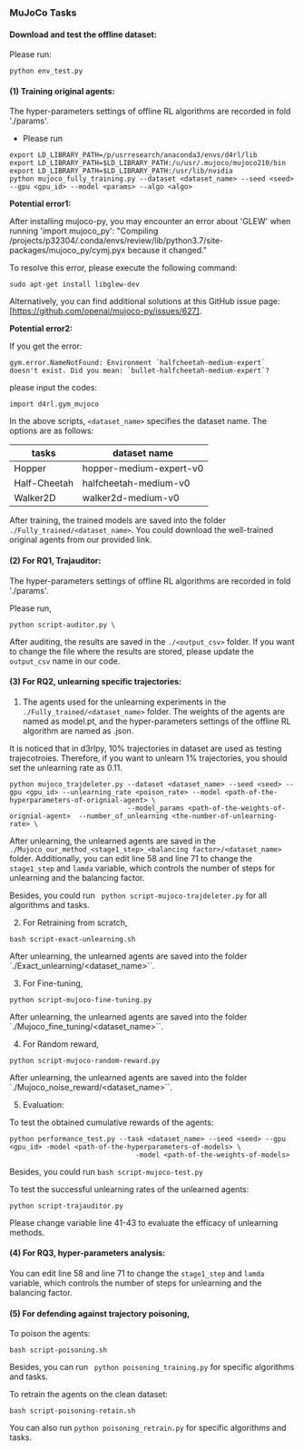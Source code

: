 ### MuJoCo Tasks

#### Download and test the offline dataset:

Please run:
```
python env_test.py
```

#### (1) Training original agents:

The hyper-parameters settings of offline RL algorithms are recorded in fold './params'.

- Please run 
```
export LD_LIBRARY_PATH=/p/usrresearch/anaconda3/envs/d4rl/lib
export LD_LIBRARY_PATH=$LD_LIBRARY_PATH:/u/usr/.mujoco/mujoco210/bin
export LD_LIBRARY_PATH=$LD_LIBRARY_PATH:/usr/lib/nvidia
python mujoco_fully_training.py --dataset <dataset_name> --seed <seed> --gpu <gpu_id> --model <params> --algo <algo>
```

**Potential error1:**

After installing mujoco-py, you may encounter an error about 'GLEW' when running 'import mujoco_py': "Compiling /projects/p32304/.conda/envs/review/lib/python3.7/site-packages/mujoco_py/cymj.pyx because it changed."

To resolve this error, please execute the following command:

```
sudo apt-get install libglew-dev
```
Alternatively, you can find additional solutions at this GitHub issue page: [https://github.com/openai/mujoco-py/issues/627].

**Potential error2:**

If you get the error:

```
gym.error.NameNotFound: Environment `halfcheetah-medium-expert` doesn't exist. Did you mean: `bullet-halfcheetah-medium-expert`?
```
please input the codes:

```
import d4rl.gym_mujoco 
```

In the above scripts, `<dataset_name>` specifies the dataset name. The options are as follows:

| tasks | dataset name |
| ------ | ----------- |
| Hopper      |  hopper-medium-expert-v0           |
| Half-Cheetah      |  halfcheetah-medium-v0           |
| Walker2D      |  walker2d-medium-v0           |
 
After training, the trained models are saved into the folder `./Fully_trained/<dataset_name>`. You could download the well-trained original agents from our provided link.


#### (2) For RQ1, Trajauditor:

The hyper-parameters settings of offline RL algorithms are recorded in fold './params'.

Please run,
```
python script-auditor.py \
```

After auditing, the results are saved in the `./<output_csv>` folder. If you want to change the file where the results are stored, please update the `output_csv` name in our code.

#### (3) For RQ2, unlearning specific trajectories:

1. The agents used for the unlearning experiments in the `./Fully_trained/<dataset_name>` folder. The weights of the agents are named as model.pt, and the hyper-parameters settings of the offline RL algorithm are named as <xx>.json.

It is noticed that in d3rlpy, 10\% trajectories in dataset are used as testing trajecotroies. Therefore, if you want to unlearn 1\% trajectories, you should set the unlearning rate as 0.11.

```
python mujoco_trajdeleter.py --dataset <dataset_name> --seed <seed> --gpu <gpu_id> --unlearning_rate <poison_rate> --model <path-of-the-hyperparameters-of-orignial-agent> \
                             --model_params <path-of-the-weights-of-orignial-agent>  --number_of_unlearning <the-number-of-unlearning-rate> \
```

After unlearning, the unlearned agents are saved in the `./Mujoco_our_method_<stage1_step>_<balancing factor>/<dataset_name>` folder. Additionally, you can edit line 58 and line 71 to change the `stage1_step` and `lamda` variable, which controls the number of steps for unlearning and the balancing factor.

Besides, you could run ` python script-mujoco-trajdeleter.py` for all algorithms and tasks.

2. For Retraining from scratch,

```
bash script-exact-unlearning.sh
```

After unlearning, the unlearned agents are saved into the folder `./Exact_unlearning/<dataset_name>``.


3. For Fine-tuning,

```
python script-mujoco-fine-tuning.py
```

After unlearning, the unlearned agents are saved into the folder `./Mujoco_fine_tuning/<dataset_name>``.

4. For Random reward,

```
python script-mujoco-random-reward.py
```

After unlearning, the unlearned agents are saved into the folder `./Mujoco_noise_reward/<dataset_name>``.

5. Evaluation:

To test the obtained cumulative rewards of the agents:
```
python performance_test.py --task <dataset_name> --seed <seed> --gpu <gpu_id> -model <path-of-the-hyperparameters-of-models> \
                               -model <path-of-the-weights-of-models>
```

Besides, you could run `bash script-mujoco-test.py`

To test the successful unlearning rates of the unlearned agents:
```
python script-trajauditor.py
```
Please change variable line 41-43 to evaluate the efficacy of unlearning methods.

#### (4) For RQ3, hyper-parameters analysis:

You can edit line 58 and line 71 to change the `stage1_step` and `lamda` variable, which controls the number of steps for unlearning and the balancing factor.

#### (5) For defending against trajectory poisoning,

To poison the agents:

```
bash script-poisoning.sh
```

Besides, you can run ` python poisoning_training.py` for specific algorithms and tasks.

To retrain the agents on the clean dataset:

```
bash script-poisoning-retain.sh
```

You can also run `python poisoning_retrain.py` for specific algorithms and tasks.


